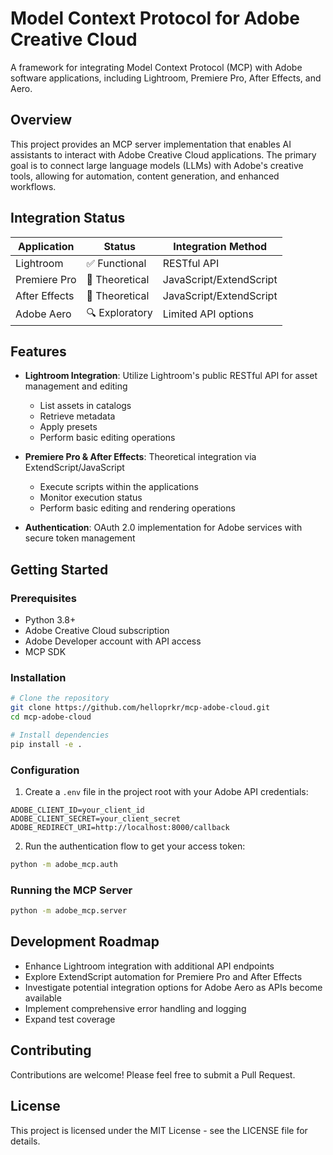 # Model Context Protocol for Adobe Creative Cloud

A framework for integrating Model Context Protocol (MCP) with Adobe software applications, including Lightroom, Premiere Pro, After Effects, and Aero.

## Overview

This project provides an MCP server implementation that enables AI assistants to interact with Adobe Creative Cloud applications. The primary goal is to connect large language models (LLMs) with Adobe's creative tools, allowing for automation, content generation, and enhanced workflows.

## Integration Status

| Application | Status | Integration Method |
|-------------|--------|-------------------|
| Lightroom | ✅ Functional | RESTful API |
| Premiere Pro | 🔄 Theoretical | JavaScript/ExtendScript |
| After Effects | 🔄 Theoretical | JavaScript/ExtendScript |
| Adobe Aero | 🔍 Exploratory | Limited API options |

## Features

- **Lightroom Integration**: Utilize Lightroom's public RESTful API for asset management and editing
  - List assets in catalogs
  - Retrieve metadata
  - Apply presets
  - Perform basic editing operations

- **Premiere Pro & After Effects**: Theoretical integration via ExtendScript/JavaScript
  - Execute scripts within the applications
  - Monitor execution status
  - Perform basic editing and rendering operations

- **Authentication**: OAuth 2.0 implementation for Adobe services with secure token management

## Getting Started

### Prerequisites

- Python 3.8+
- Adobe Creative Cloud subscription
- Adobe Developer account with API access
- MCP SDK

### Installation

```bash
# Clone the repository
git clone https://github.com/helloprkr/mcp-adobe-cloud.git
cd mcp-adobe-cloud

# Install dependencies
pip install -e .
```

### Configuration

1. Create a `.env` file in the project root with your Adobe API credentials:

```
ADOBE_CLIENT_ID=your_client_id
ADOBE_CLIENT_SECRET=your_client_secret
ADOBE_REDIRECT_URI=http://localhost:8000/callback
```

2. Run the authentication flow to get your access token:

```bash
python -m adobe_mcp.auth
```

### Running the MCP Server

```bash
python -m adobe_mcp.server
```

## Development Roadmap

- Enhance Lightroom integration with additional API endpoints
- Explore ExtendScript automation for Premiere Pro and After Effects
- Investigate potential integration options for Adobe Aero as APIs become available
- Implement comprehensive error handling and logging
- Expand test coverage

## Contributing

Contributions are welcome! Please feel free to submit a Pull Request.

## License

This project is licensed under the MIT License - see the LICENSE file for details.

